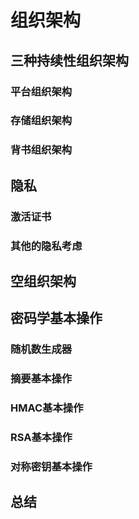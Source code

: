 # 组织架构
## 三种持续性组织架构
### 平台组织架构
### 存储组织架构
### 背书组织架构
## 隐私
### 激活证书
### 其他的隐私考虑
## 空组织架构
## 密码学基本操作
### 随机数生成器
### 摘要基本操作
### HMAC基本操作
### RSA基本操作
### 对称密钥基本操作
## 总结
